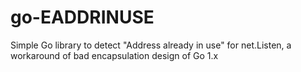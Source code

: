 # go-EADDRINUSE
Simple Go library to detect "Address already in use" for net.Listen, a workaround of bad encapsulation design of Go 1.x

